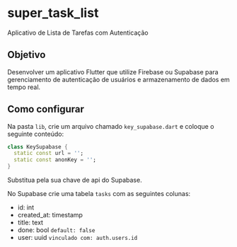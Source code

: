 # super_task_list

Aplicativo de Lista de Tarefas com Autenticação

## Objetivo

Desenvolver um aplicativo Flutter que utilize Firebase ou Supabase para gerenciamento de 
autenticação de usuários e armazenamento de dados em tempo real.

## Como configurar

Na pasta `lib`, crie um arquivo chamado `key_supabase.dart` e coloque o seguinte conteúdo:

```dart
class KeySupabase {
  static const url = '';
  static const anonKey = '';
}
```

Substitua pela sua chave de api do Supabase.

No Supabase crie uma tabela `tasks` com as seguintes colunas:
- id: int
- created_at: timestamp
- title: text
- done: bool `default: false`
- user: uuid `vinculado com: auth.users.id`

